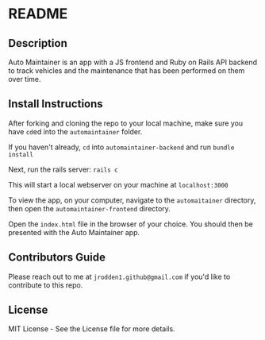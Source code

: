 # README

## Description
Auto Maintainer is an app with a JS frontend and Ruby on Rails API backend to track vehicles and the maintenance that has been performed on them over time.

## Install Instructions
After forking and cloning the repo to your local machine, make sure you have `cd`ed into the `automaintainer` folder.

If you haven't already, `cd` into `automaintainer-backend` and run `bundle install`

Next, run the rails server:
`rails c`

This will start a local webserver on your machine at `localhost:3000`

To view the app, on your computer, navigate to the `automaitainer` directory, then open the `automaintainer-frontend` directory.

Open the `index.html` file in the browser of your choice.  You should then be presented with the Auto Maintainer app.


## Contributors Guide
Please reach out to me at `jrodden1.github@gmail.com` if you'd like to contribute to this repo. 

## License
MIT License - See the License file for more details. 